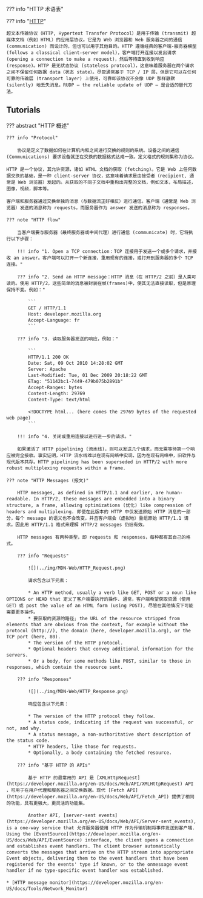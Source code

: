 
??? info "HTTP 术语表"




??? info "[HTTP](https://developer.mozilla.org/en-US/docs/Web/HTTP)"

    超文本传输​​协议（HTTP, Hypertext Transfer Protocol）是用于传输 (transmit) 超媒体文档（例如 HTML）的应用层协议。它是为 Web 浏览器和 Web 服务器之间的通信 (communication) 而设计的，但也可以用于其他目的。HTTP 遵循经典的客户端-服务器模型 (follows a classical client-server model)，客户端打开连接以发出请求 (opening a connection to make a request)，然后等待直到收到响应 (response)。HTTP 是无状态协议 (stateless protocol)，这意味着服务器在两个请求之间不保留任何数据 data（状态 state）。尽管通常基于 TCP / IP 层，但是它可以在任何可靠的传输层 (transport layer) 上使用，可靠即该协议不会像 UDP 那样静默 (silently) 地丢失消息。RUDP — the reliable update of UDP — 是合适的替代方法。

## Tutorials

??? abstract "HTTP 概述"

    ??? info "Protocol"

        协议是定义了数据如何在计算机内和之间进行交换的规则的系统。设备之间的通信 (Communications) 要求设备就正在交换的数据格式达成一致。定义格式的规则集称为协议。

    HTTP 是一个协议，其允许资源，诸如 HTML 文档的获取 (fetching)。它是 Web 上任何数据交换的基础，是一种 client-server 协议，这意味着请求是由接受者（recipient, 通常是 Web 浏览器）发起的。从获取的不同子文档中重构出完整的文档，例如文本，布局描述，图像，视频，脚本等。

    客户端和服务器通过交换单独的消息（与数据流正好相反）进行通信。客户端（通常是 Web 浏览器）发送的消息称为 requests，而服务器作为 answer 发送的消息称为 responses。

    ??? note "HTTP flow"

        当客户端要与服务器（最终服务器或中间代理）进行通信 (communicate) 时，它将执行以下步骤：

        !!! info "1. Open a TCP connection：TCP 连接用于发送一个或多个请求，并接收 an answer。客户端可以打开一个新连接，重用现有的连接，或打开到服务器的多个 TCP 连接。"

        ??? info "2. Send an HTTP message：HTTP 消息（在 HTTP/2 之前）是人类可读的。使用 HTTP/2，这些简单的消息被封装在帧(frames)中，使其无法直接读取，但是原理保持不变。例如："

            ```
            GET / HTTP/1.1
            Host: developer.mozilla.org
            Accept-Language: fr
            ```

        ??? info "3. 读取服务器发送的响应，例如："

            ```
            HTTP/1.1 200 OK
            Date: Sat, 09 Oct 2010 14:28:02 GMT
            Server: Apache
            Last-Modified: Tue, 01 Dec 2009 20:18:22 GMT
            ETag: "51142bc1-7449-479b075b2891b"
            Accept-Ranges: bytes
            Content-Length: 29769
            Content-Type: text/html

            <!DOCTYPE html... (here comes the 29769 bytes of the requested web page)
            ```

        !!! info "4. 关闭或重用连接以进行进一步的请求。"

        如果激活了 HTTP pipelining (流水线)，则可以发送几个请求，而无需等待第一个响应被完全接收。事实证明，HTTP 流水线难以在现有网络中实现，因为在现有网络中，旧软件与现代版本共存。HTTP pipelining has been superseded in HTTP/2 with more robust multiplexing requests within a frame.

    ??? note "HTTP Messages (报文)"

        HTTP messages, as defined in HTTP/1.1 and earlier, are human-readable. In HTTP/2, these messages are embedded into a binary structure, a frame, allowing optimizations (优化) like compression of headers and multiplexing. 即使在此版本的 HTTP 中仅发送原始 HTTP 消息的一部分，每个 message 的语义也不会改变，并且客户端会（虚拟地）重组原始 HTTP/1.1 请求。因此用 HTTP/1.1 格式来理解 HTTP/2 messages 仍旧有效。
        
        HTTP messages 有两种类型，即 requests 和 responses，每种都有其自己的格式。

        ??? info "Requests"

            ![](../img/MDN-Web/HTTP_Request.png)

            请求包含以下元素：

            * An HTTP method, usually a verb like GET, POST or a noun like OPTIONS or HEAD that 定义了客户端要执行的操作. 通常，客户端希望获取资源（使用GET）或 post the value of an HTML form (using POST), 尽管在其他情况下可能需要更多操作。
            * 要获取的资源的路径; the URL of the resource stripped from elements that are obvious from the context, for example without the protocol (http://), the domain (here, developer.mozilla.org), or the TCP port (here, 80).
            * The version of the HTTP protocol.
            * Optional headers that convey additional information for the servers.
            * Or a body, for some methods like POST, similar to those in responses, which contain the resource sent.

        ??? info "Responses"

            ![](../img/MDN-Web/HTTP_Response.png)

            响应包含以下元素：

            * The version of the HTTP protocol they follow.
            * A status code, indicating if the request was successful, or not, and why.
            * A status message, a non-authoritative short description of the status code.
            * HTTP headers, like those for requests.
            * Optionally, a body containing the fetched resource.

        ??? info "基于 HTTP 的 APIs"

            基于 HTTP 的最常用的 API 是 [XMLHttpRequest](https://developer.mozilla.org/en-US/docs/Web/API/XMLHttpRequest) API ，可用于在用户代理和服务器之间交换数据。现代 [Fetch API](https://developer.mozilla.org/en-US/docs/Web/API/Fetch_API) 提供了相同的功能，具有更强大，更灵活的功能集。

            Another API, [server-sent events](https://developer.mozilla.org/en-US/docs/Web/API/Server-sent_events), is a one-way service that 允许服务器使用 HTTP 作为传输机制将事件发送到客户端. Using the [EventSource](https://developer.mozilla.org/en-US/docs/Web/API/EventSource) interface, the client opens a connection and establishes event handlers. The client browser automatically converts the messages that arrive on the HTTP stream into appropriate Event objects, delivering them to the event handlers that have been registered for the events' type if known, or to the onmessage event handler if no type-specific event handler was established.

    * [HTTP message monitor](https://developer.mozilla.org/en-US/docs/Tools/Network_Monitor)

